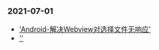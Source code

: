 ### 2021-07-01

- ['Android-解决Webview对选择文件无响应'](https://drprincess.github.io/2017/08/31/Android-%E8%A7%A3%E5%86%B3Webview%E5%AF%B9inputType=file%E7%82%B9%E5%87%BB%E6%97%A0%E5%93%8D%E5%BA%94/)
- ['']()
